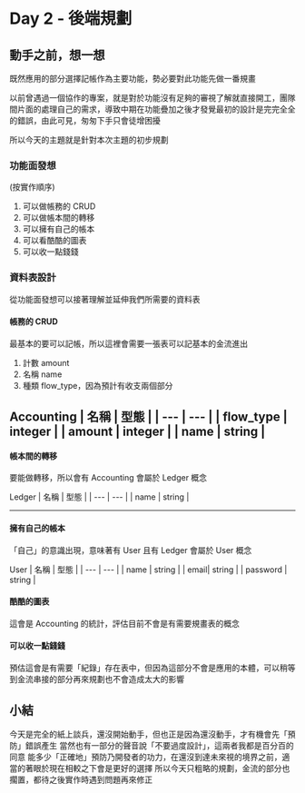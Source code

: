 # Day 2 - 後端規劃

## 動手之前，想一想
既然應用的部分選擇記帳作為主要功能，勢必要對此功能先做一番規畫

以前曾遇過一個協作的專案，就是對於功能沒有足夠的審視了解就直接開工，團隊間片面的處理自己的需求，導致中期在功能疊加之後才發覺最初的設計是完完全全的錯誤，由此可見，匆匆下手只會徒增困擾

所以今天的主題就是針對本次主題的初步規劃

### 功能面發想
(按實作順序)
1. 可以做帳務的 CRUD
2. 可以做帳本間的轉移
3. 可以擁有自己的帳本
4. 可以看酷酷的圖表
5. 可以收一點錢錢

### 資料表設計

從功能面發想可以接著理解並延伸我們所需要的資料表

#### 帳務的 CRUD
最基本的要可以記帳，所以這裡會需要一張表可以記基本的金流進出

1. 計數 amount
2. 名稱 name
3. 種類 flow_type，因為預計有收支兩個部分

Accounting
| 名稱 | 型態 |
| --- | --- | 
| flow_type | integer | 
| amount | integer |
| name | string |
----
#### 帳本間的轉移
要能做轉移，所以會有 Accounting 會屬於 Ledger 概念


Ledger
| 名稱 | 型態 |
| --- | --- | 
| name | string |


----
#### 擁有自己的帳本
「自己」的意識出現，意味著有 User
且有 Ledger 會屬於 User 概念

User
| 名稱 | 型態 |
| --- | --- | 
| name | string |
| email| string |
| password | string |

#### 酷酷的圖表
這會是 Accounting 的統計，評估目前不會是有需要規畫表的概念

#### 可以收一點錢錢
預估這會是有需要「紀錄」存在表中，但因為這部分不會是應用的本體，可以稍等到金流串接的部分再來規劃也不會造成太大的影響

## 小結
今天是完全的紙上談兵，還沒開始動手，但也正是因為還沒動手，才有機會先「預防」錯誤產生
當然也有一部分的聲音說「不要過度設計」，這兩者我都是百分百的同意
能多少「正確地」預防乃開發者的功力，在還沒到達未來視的境界之前，適當的著眼於現在相較之下會是更好的選擇
所以今天只粗略的規劃，金流的部分也擱置，都待之後實作時遇到問題再來修正
